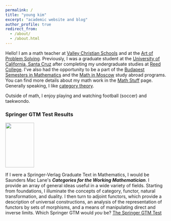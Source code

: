 ```yaml
---
permalink: /
title: "young kim"
excerpt: "academic website and blog"
author_profile: true
redirect_from: 
  - /about/
  - /about.html
---
```


Hello! I am a math teacher at [Valley Christian Schools](https://valleychristianschools.org/) and at the [Art of Problem Solving](https://aopsacademy.org/).
Previously, I was a graduate student at the [University of California, Santa Cruz](https://www.math.ucsc.edu/index.html) after completing my undergraduate studies at [Reed College](https://www.reed.edu/math/). I've also had the opportunity to be a part of the [Budapest Semesters in Mathematics](https://budapestsemesters.com/) and the [Math in Moscow](https://mathinmoscow.org/) study abroad programs. You can find more details about my math work in the [Math Stuff](/math/) page.
Generally speaking, I like [category theory](https://en.wikipedia.org/wiki/Abstract_nonsense).

Outside of math, I enjoy playing and watching football (soccer) and taekwondo. 


### Springer GTM Test Results 
<img src="http://math.jhu.edu/~savitt/GTM/maclane.jpg" width=90 height=140 alt="">

If I were a Springer-Verlag Graduate Text in Mathematics, I would be Saunders Mac Lane's <b><i>Categories for the Working Mathematician</i></b>.
I provide an array of general ideas useful in a wide variety of fields.  Starting from foundations, I illuminate the concepts of category, functor, natural transformation, and duality.
I then turn to adjoint functors, which provide a description of universal constructions, an analysis of the representation of functors by sets of morphisms, and a means of manipulating direct and inverse limits.
Which Springer GTM would <i>you</i> be? [The Springer GTM Test](http://math.jhu.edu/~savitt/GTM.html)
